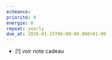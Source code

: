 ```yaml
---
échéance: 
priorité: 0
énergie: 0
repeat: yearly
due_at: 2026-01-15T06:00:00.000+01:00
---
```

- [!] voir note cadeau